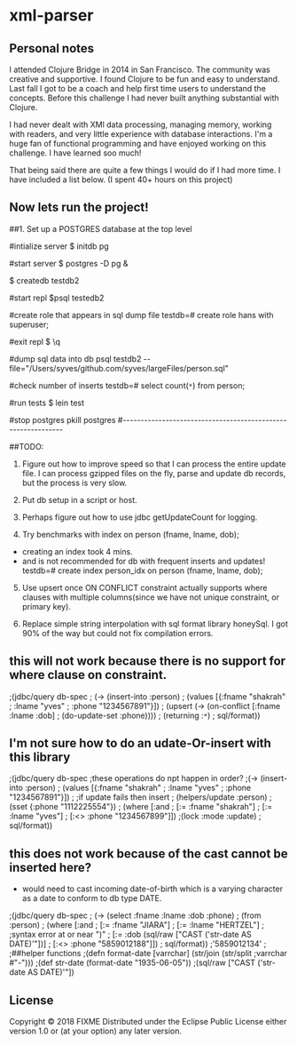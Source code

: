 # xml-parser

## Personal notes
I attended Clojure Bridge in 2014 in San Francisco. The community was creative and supportive. I found Clojure to be fun and easy to understand.
Last fall I got to be a coach and help first time users to understand the concepts. Before this challenge I had never built anything substantial with Clojure.

I had never dealt with XMl data processing, managing memory, working with readers, and very little experience with database interactions. I'm a huge fan of functional programming and have enjoyed working on this challenge. I have learned soo much!  

That being said there are quite a few things I would do if I had more time.
I have included a list below.
(I spent 40+ hours on this project)

## Now lets run the project!
##1. Set up a POSTGRES database at the top level

#intialize server
$ initdb pg

#start server
$ postgres -D pg &

$ createdb testdb2

#start repl
$psql testedb2

#create role that appears in sql dump file
testdb=# create role hans with superuser;

#exit repl
$ \q

#dump sql data into db
psql testdb2 --file="/Users/syves/github.com/syves/largeFiles/person.sql"

#check number of inserts
testdb=# select count(`*`) from person;

#run tests
$ lein test

#stop postgres
pkill postgres
#-------------------------------------------------------------

##TODO:
1. Figure out how to improve speed so that I can process the entire update file. I can process gzipped files on the fly, parse and update db records, but the process is very slow.

2. Put db setup in a script or host.

3. Perhaps figure out how to use jdbc getUpdateCount for logging.

4. Try benchmarks with index on person (fname, lname, dob);

* creating an index took 4 mins.
* and is not recommended for db with frequent inserts and updates!
testdb=# create index person_idx on person (fname, lname, dob);

5. Use upsert once ON CONFLICT constraint actually supports where clauses with multiple columns(since we have not unique constraint, or primary key).

6. Replace simple string interpolation with sql format library honeySql. I got 90% of the way but could not fix compilation errors.

## this will not work because there is no support for where clause on constraint.
;(jdbc/query db-spec
;  (-> (insert-into :person)
;      (values [{:fname "shakrah"
;                :lname "yves"
;                :phone "1234567891"}])
;      (upsert (-> (on-conflict [:fname :lname :dob]
;                  (do-update-set :phone))))
;      (returning :`*`)
;      sql/format))

## I'm not sure how to do an udate-Or-insert with this library
;(jdbc/query db-spec
  ;these operations do npt happen in order?
  ;(-> (insert-into :person)
  ;    (values [{:fname "shakrah"
  ;              :lname "yves"
  ;              :phone "1234567891"}])
  ;    ;if update fails then insert
  ;    (helpers/update :person)
  ;    (sset {:phone "1112225554"})
  ;    (where [:and
  ;              [:= :fname "shakrah"]
  ;              [:= :lname "yves"]
  ;              [:<> :phone "1234567899"]])
      ;(lock :mode :update)
  ;    sql/format))

## this does not work because of the cast cannot be inserted here?
* would need to cast incoming date-of-birth which is a varying character as a date to conform to db type DATE.

;(jdbc/query db-spec
;  (-> (select :fname :lname :dob :phone)
;      (from :person)
;      (where [:and
;                [:= :fname "JIARA"]
;                [:= :lname "HERTZEL"]
;                ;syntax error at or near ")"
;                [:= :dob (sql/raw ["CAST ('str-date AS DATE)'"])]
;                [:<> :phone "5859012188"]])
;      sql/format))
;'5859012134'
;
;##helper functions
;(defn format-date [varrchar] (str/join (str/split ;varrchar #"-")))
;(def str-date (format-date "1935-06-05"))
;(sql/raw ["CAST ('str-date AS DATE)'"])

## License
Copyright © 2018 FIXME
Distributed under the Eclipse Public License either version 1.0 or (at
your option) any later version.
